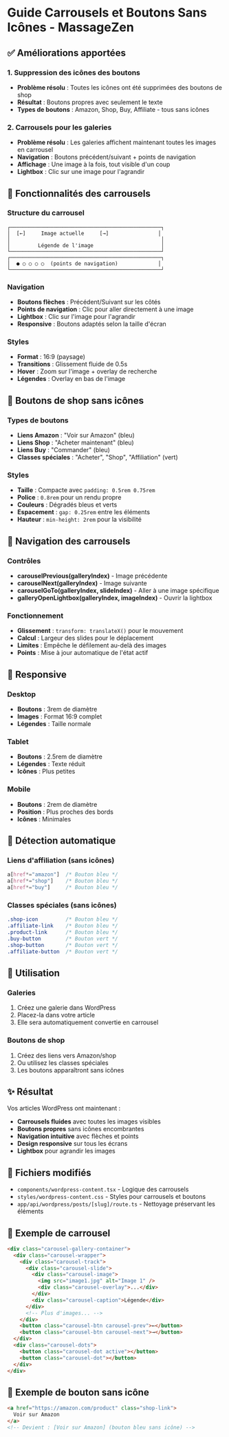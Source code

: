# Guide Carrousels et Boutons Sans Icônes - MassageZen

## ✅ Améliorations apportées

### 1. **Suppression des icônes des boutons**
- **Problème résolu** : Toutes les icônes ont été supprimées des boutons de shop
- **Résultat** : Boutons propres avec seulement le texte
- **Types de boutons** : Amazon, Shop, Buy, Affiliate - tous sans icônes

### 2. **Carrousels pour les galeries**
- **Problème résolu** : Les galeries affichent maintenant toutes les images en carrousel
- **Navigation** : Boutons précédent/suivant + points de navigation
- **Affichage** : Une image à la fois, tout visible d'un coup
- **Lightbox** : Clic sur une image pour l'agrandir

## 🎠 Fonctionnalités des carrousels

### Structure du carrousel
```
┌─────────────────────────────────────────────────┐
│  [←]     Image actuelle     [→]                │
│                                                 │
│         Légende de l'image                      │
└─────────────────────────────────────────────────┘
┌─────────────────────────────────────────────────┐
│  ● ○ ○ ○ ○  (points de navigation)             │
└─────────────────────────────────────────────────┘
```

### Navigation
- **Boutons flèches** : Précédent/Suivant sur les côtés
- **Points de navigation** : Clic pour aller directement à une image
- **Lightbox** : Clic sur l'image pour l'agrandir
- **Responsive** : Boutons adaptés selon la taille d'écran

### Styles
- **Format** : 16:9 (paysage)
- **Transitions** : Glissement fluide de 0.5s
- **Hover** : Zoom sur l'image + overlay de recherche
- **Légendes** : Overlay en bas de l'image

## 🛒 Boutons de shop sans icônes

### Types de boutons
- **Liens Amazon** : "Voir sur Amazon" (bleu)
- **Liens Shop** : "Acheter maintenant" (bleu)
- **Liens Buy** : "Commander" (bleu)
- **Classes spéciales** : "Acheter", "Shop", "Affiliation" (vert)

### Styles
- **Taille** : Compacte avec `padding: 0.5rem 0.75rem`
- **Police** : `0.8rem` pour un rendu propre
- **Couleurs** : Dégradés bleus et verts
- **Espacement** : `gap: 0.25rem` entre les éléments
- **Hauteur** : `min-height: 2rem` pour la visibilité

## 🎯 Navigation des carrousels

### Contrôles
- **carouselPrevious(galleryIndex)** - Image précédente
- **carouselNext(galleryIndex)** - Image suivante
- **carouselGoTo(galleryIndex, slideIndex)** - Aller à une image spécifique
- **galleryOpenLightbox(galleryIndex, imageIndex)** - Ouvrir la lightbox

### Fonctionnement
- **Glissement** : `transform: translateX()` pour le mouvement
- **Calcul** : Largeur des slides pour le déplacement
- **Limites** : Empêche le défilement au-delà des images
- **Points** : Mise à jour automatique de l'état actif

## 📱 Responsive

### Desktop
- **Boutons** : 3rem de diamètre
- **Images** : Format 16:9 complet
- **Légendes** : Taille normale

### Tablet
- **Boutons** : 2.5rem de diamètre
- **Légendes** : Texte réduit
- **Icônes** : Plus petites

### Mobile
- **Boutons** : 2rem de diamètre
- **Position** : Plus proches des bords
- **Icônes** : Minimales

## 🔧 Détection automatique

### Liens d'affiliation (sans icônes)
```css
a[href*="amazon"]  /* Bouton bleu */
a[href*="shop"]    /* Bouton bleu */
a[href*="buy"]     /* Bouton bleu */
```

### Classes spéciales (sans icônes)
```css
.shop-icon         /* Bouton bleu */
.affiliate-link    /* Bouton bleu */
.product-link      /* Bouton bleu */
.buy-button        /* Bouton vert */
.shop-button       /* Bouton vert */
.affiliate-button  /* Bouton vert */
```

## 🚀 Utilisation

### Galeries
1. Créez une galerie dans WordPress
2. Placez-la dans votre article
3. Elle sera automatiquement convertie en carrousel

### Boutons de shop
1. Créez des liens vers Amazon/shop
2. Ou utilisez les classes spéciales
3. Les boutons apparaîtront sans icônes

## ✨ Résultat

Vos articles WordPress ont maintenant :
- **Carrousels fluides** avec toutes les images visibles
- **Boutons propres** sans icônes encombrantes
- **Navigation intuitive** avec flèches et points
- **Design responsive** sur tous les écrans
- **Lightbox** pour agrandir les images

## 📁 Fichiers modifiés

- `components/wordpress-content.tsx` - Logique des carrousels
- `styles/wordpress-content.css` - Styles pour carrousels et boutons
- `app/api/wordpress/posts/[slug]/route.ts` - Nettoyage préservant les éléments

## 🎨 Exemple de carrousel

```html
<div class="carousel-gallery-container">
  <div class="carousel-wrapper">
    <div class="carousel-track">
      <div class="carousel-slide">
        <div class="carousel-image">
          <img src="image1.jpg" alt="Image 1" />
          <div class="carousel-overlay">...</div>
        </div>
        <div class="carousel-caption">Légende</div>
      </div>
      <!-- Plus d'images... -->
    </div>
    <button class="carousel-btn carousel-prev">←</button>
    <button class="carousel-btn carousel-next">→</button>
  </div>
  <div class="carousel-dots">
    <button class="carousel-dot active"></button>
    <button class="carousel-dot"></button>
  </div>
</div>
```

## 🛒 Exemple de bouton sans icône

```html
<a href="https://amazon.com/product" class="shop-link">
  Voir sur Amazon
</a>
<!-- Devient : [Voir sur Amazon] (bouton bleu sans icône) -->
```

